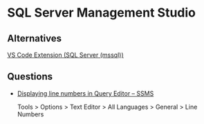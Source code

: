 # SQL Server Management Studio


## Alternatives

[VS Code Extension (SQL Server (mssql))](https://marketplace.visualstudio.com/items?itemName=ms-mssql.mssql)

## Questions

* [Displaying line numbers in Query Editor – SSMS](https://sqlandme.com/2014/01/20/sql-server-displaying-line-numbers-in-query-editor-ssms/)

  Tools > Options > Text Editor > All Languages > General > Line Numbers
